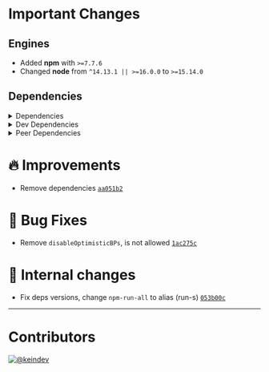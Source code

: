 # Important Changes

## Engines

- Added **npm** with `>=7.7.6`
- Changed **node** from `^14.13.1 || >=16.0.0` to `>=15.14.0`

## Dependencies

<details>
<summary>Dependencies</summary>

- Changed **[standard-shared-config](https://www.npmjs.com/package/standard-shared-config)** from `^4.1.0` to `5.0.0-beta.0`

</details>

<details>
<summary>Dev Dependencies</summary>

- Bumped **[@tagproject/base-shared-config](https://www.npmjs.com/package/@tagproject/base-shared-config)** from `^3.3.6` to `^4.0.1`
- Bumped **[@tagproject/docs-shared-config](https://www.npmjs.com/package/@tagproject/docs-shared-config)** from `^1.1.3` to `^3.0.0`
- Bumped **[@tagproject/vscode-shared-config](https://www.npmjs.com/package/@tagproject/vscode-shared-config)** from `^2.0.10` to `^3.0.0`
- Removed **[changelog-guru](https://www.npmjs.com/package/changelog-guru)**, with `^4.0.9`
- Removed **[cspell](https://www.npmjs.com/package/cspell)**, with `^6.31.2`
- Removed **[husky](https://www.npmjs.com/package/husky)**, with `^8.0.3`
- Removed **[npm-run-all](https://www.npmjs.com/package/npm-run-all)**, with `^4.1.5`
- Removed **[prettier](https://www.npmjs.com/package/prettier)**, with `^3.0.0`

</details>

<details>
<summary>Peer Dependencies</summary>

- Added **[@rollup/plugin-node-resolve](https://www.npmjs.com/package/@rollup/plugin-node-resolve)** with `15.x`
- Added **[@rollup/plugin-terser](https://www.npmjs.com/package/@rollup/plugin-terser)** with `0.4.x`
- Added **[@tagproject/docs-shared-config](https://www.npmjs.com/package/@tagproject/docs-shared-config)** with `1.x`
- Added **[@tagproject/vscode-shared-config](https://www.npmjs.com/package/@tagproject/vscode-shared-config)** with `2.X`
- Added **[@types/jest](https://www.npmjs.com/package/@types/jest)** with `*`
- Added **[@types/node](https://www.npmjs.com/package/@types/node)** with `*`
- Added **[@typescript-eslint/eslint-plugin](https://www.npmjs.com/package/@typescript-eslint/eslint-plugin)** with `6.x`
- Added **[@typescript-eslint/parser](https://www.npmjs.com/package/@typescript-eslint/parser)** with `6.x`
- Added **[changelog-guru](https://www.npmjs.com/package/changelog-guru)** with `4.x`
- Added **[eslint](https://www.npmjs.com/package/eslint)** with `8.x`
- Added **[eslint-config-prettier](https://www.npmjs.com/package/eslint-config-prettier)** with `8.x`
- Added **[eslint-plugin-import](https://www.npmjs.com/package/eslint-plugin-import)** with `2.x`
- Added **[eslint-plugin-jest](https://www.npmjs.com/package/eslint-plugin-jest)** with `27.x`
- Added **[eslint-plugin-node](https://www.npmjs.com/package/eslint-plugin-node)** with `11.x`
- Added **[eslint-plugin-optimize-regex](https://www.npmjs.com/package/eslint-plugin-optimize-regex)** with `1.x`
- Added **[eslint-plugin-promise](https://www.npmjs.com/package/eslint-plugin-promise)** with `6.x`
- Added **[ghinfo](https://www.npmjs.com/package/ghinfo)** with `*`
- Added **[husky](https://www.npmjs.com/package/husky)** with `8.x`
- Added **[jest](https://www.npmjs.com/package/jest)** with `29.x`
- Added **[jest-environment-jsdom](https://www.npmjs.com/package/jest-environment-jsdom)** with `29.x`
- Added **[rimraf](https://www.npmjs.com/package/rimraf)** with `*`
- Added **[rollup](https://www.npmjs.com/package/rollup)** with `3.x`
- Added **[rollup-plugin-copy](https://www.npmjs.com/package/rollup-plugin-copy)** with `3.x`
- Added **[rollup-plugin-filesize](https://www.npmjs.com/package/rollup-plugin-filesize)** with `10.x`
- Added **[ts-jest](https://www.npmjs.com/package/ts-jest)** with `29.x`
- Added **[typescript](https://www.npmjs.com/package/typescript)** with `5.x`

</details>

# :fire: Improvements

- Remove dependencies [`aa051b2`](https://github.com/tagproject/ts-library-shared-config/commit/aa051b2a125a92c3a5368aede568a3ca0bf10571)

# :bug: Bug Fixes

- Remove `disableOptimisticBPs`, is not allowed [`1ac275c`](https://github.com/tagproject/ts-library-shared-config/commit/1ac275cfe931152e494ca5eddf91668b693fb98e)

# :memo: Internal changes

- Fix deps versions, change `npm-run-all` to alias (run-s) [`053b00c`](https://github.com/tagproject/ts-library-shared-config/commit/053b00c35786bc865c2fb30aa0e514439ac043d3)

---

# Contributors

[![@keindev](https://avatars.githubusercontent.com/u/4527292?v=4&s=40)](https://github.com/keindev)
